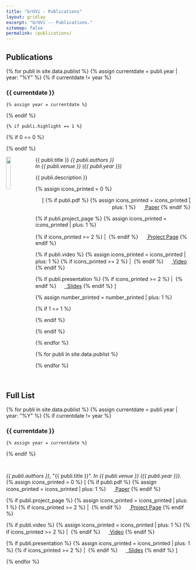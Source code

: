 ```yaml
---
title: "GrUVi - Publications"
layout: gridlay
excerpt: "GrUVi -- Publications."
sitemap: false
permalink: /publications/
---
```


## Publications

{% for publi in site.data.publist %}
  {% assign currentdate = publi.year | year: "%Y" %}
  {% if currentdate != year %}


### {{ currentdate }}

    {% assign year = currentdate %} 
  {% endif %}


    {% if publi.highlight == 1 %}

{% if 0 == 0 %}
<div class="row">
{% endif %}

<div class="col-sm-12 clearfix">
 <div class="well clearfix">


  <img src="{{ site.url }}{{ site.baseurl }}/images/pubpic/{{ publi.image }}" class="img-responsive" width="15%" style="float: left; min-width: 80px;" />

<pubtit>{{ publi.title }}</pubtit>
<em>{{ publi.authors }}</em><br>
<em>In {{ publi.venue }} ({{ publi.year }})</em>

<p>{{ publi.description }}</p>


{% assign icons_printed = 0 %}
<p style="text-align: right;">
[
{% if publi.pdf %}
{% assign icons_printed = icons_printed | plus: 1 %}
<a target="_blank" href="{{ site.url }}{{ site.baseurl }}/pdfs/{{ publi.pdf }}">
   <img src="{{ site.url }}{{ site.baseurl }}/images/icons/icon_pdf.gif" style="cursor: pointer; margin-bottom: 0px; margin-top: 0px; margin-right: 2px; border-radius:2%;" height="16" border="0" width="16" />
Paper</a>
{% endif %}

{% if publi.project_page %}
{% assign icons_printed = icons_printed | plus: 1 %}

{% if icons_printed >= 2 %}
&#32;|&nbsp;
{% endif %}
<a target="_blank" href="{{ publi.project_page }}">
   <img src="{{ site.url }}{{ site.baseurl }}/images/icons/project_page.png" style="cursor: pointer; margin-bottom: 0px; margin-top: 0px; margin-right: 2px; border-radius:2%;" height="16" border="0" width="16" />
Project&nbsp;Page</a>
{% endif %}

{% if publi.video %}
{% assign icons_printed = icons_printed | plus: 1 %}
{% if icons_printed >= 2 %}
&#32;|&nbsp;
{% endif %}
<a href="{{ publi.video }}" target="_blank">
   <img src="{{ site.url }}{{ site.baseurl }}/images/icons/icon_youtube.png" style="cursor: pointer; margin-bottom: 0px; margin-top: 0px; margin-right: 2px; border-radius:2%;" height="16" border="0" width="16" />
Video</a>
{% endif %}

{% if publi.presentation %}
{% if icons_printed >= 2 %}
&#32;|&nbsp;
{% endif %}
<a target="_blank" href="{{ site.url }}{{ site.baseurl }}/presentations/{{ publi.presentation }}">
   <img src="{{ site.url }}{{ site.baseurl }}/images/icons/icon_ppt.gif" style="cursor: pointer; margin-bottom: 0px; margin-top: 0px; margin-right: 2px; border-radius:2%;" height="16" border="0" width="16" />&nbsp;
Slides</a>
{% endif %}
]</p>

 </div>
</div>


{% assign number_printed = number_printed | plus: 1 %}

{% if 1 == 1 %}
</div>
{% endif %}

{% endif %}


{% endfor %}



{% for publi in site.data.publist %}


{% endfor %}



<p> &nbsp; </p>


## Full List

{% for publi in site.data.publist %}
  {% assign currentdate = publi.year | year: "%Y" %}
  {% if currentdate != year %}


### {{ currentdate }}

    {% assign year = currentdate %} 
  {% endif %}


<p style="padding-bottom: 15px">

<em>{{ publi.authors }},</em> <pubtit>&quot;{{ publi.title }}&quot;.</pubtit> <em>In {{ publi.venue }} ({{ publi.year }}).</em>
<br>
{% assign icons_printed = 0 %}
[
{% if publi.pdf %}
{% assign icons_printed = icons_printed | plus: 1 %}
<a target="_blank" href="{{ site.url }}{{ site.baseurl }}/pdfs/{{ publi.pdf }}">
   <img src="{{ site.url }}{{ site.baseurl }}/images/icons/icon_pdf.gif" style="cursor: pointer; margin-bottom: 0px; margin-top: 0px; margin-right: 2px; border-radius:2%;" height="16" border="0" width="16" />
Paper</a>
{% endif %}

{% if publi.project_page %}
{% assign icons_printed = icons_printed | plus: 1 %}
{% if icons_printed >= 2 %}
&#32;|&nbsp;
{% endif %}
<a target="_blank" href="{{ publi.project_page }}">
   <img src="{{ site.url }}{{ site.baseurl }}/images/icons/project_page.png" style="cursor: pointer; margin-bottom: 0px; margin-top: 0px; margin-right: 2px; border-radius:2%;" height="16" border="0" width="16" />
Project&nbsp;Page</a>
{% endif %}

{% if publi.video %}
{% assign icons_printed = icons_printed | plus: 1 %}
{% if icons_printed >= 2 %}
&#32;|&nbsp;
{% endif %}
<a href="{{ publi.video }}" target="_blank">
   <img src="{{ site.url }}{{ site.baseurl }}/images/icons/icon_youtube.png" style="cursor: pointer; margin-bottom: 0px; margin-top: 0px; margin-right: 2px; border-radius:2%;" height="16" border="0" width="16" />
Video</a>
{% endif %}

{% if publi.presentation %}
{% assign icons_printed = icons_printed | plus: 1 %}
{% if icons_printed >= 2 %}
&#32;|&nbsp;
{% endif %}
<a target="_blank" href="{{ site.url }}{{ site.baseurl }}/presentations/{{ publi.presentation }}">
   <img src="{{ site.url }}{{ site.baseurl }}/images/icons/icon_ppt.gif" style="cursor: pointer; margin-bottom: 0px; margin-top: 0px; margin-right: 2px; border-radius:2%;" height="16" border="0" width="16" />&nbsp;
Slides</a>
{% endif %}
]
</p>

{% endfor %}


